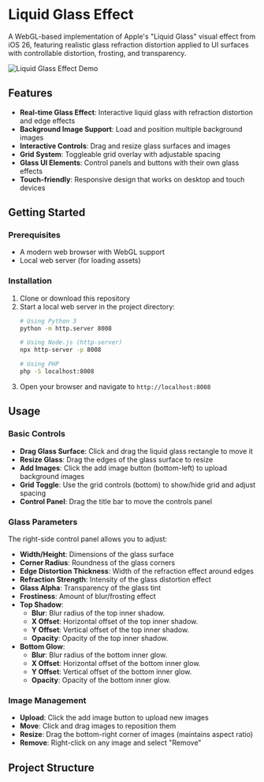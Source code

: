# Liquid Glass Effect

A WebGL-based implementation of Apple's "Liquid Glass" visual effect from iOS 26, featuring realistic glass refraction distortion applied to UI surfaces with controllable distortion, frosting, and transparency.

![Liquid Glass Effect Demo](assets/demo-screenshot.png)

## Features

- **Real-time Glass Effect**: Interactive liquid glass with refraction distortion and edge effects
- **Background Image Support**: Load and position multiple background images
- **Interactive Controls**: Drag and resize glass surfaces and images
- **Grid System**: Toggleable grid overlay with adjustable spacing
- **Glass UI Elements**: Control panels and buttons with their own glass effects
- **Touch-friendly**: Responsive design that works on desktop and touch devices

## Getting Started

### Prerequisites

- A modern web browser with WebGL support
- Local web server (for loading assets)

### Installation

1. Clone or download this repository
2. Start a local web server in the project directory:
   ```bash
   # Using Python 3
   python -m http.server 8008
   
   # Using Node.js (http-server)
   npx http-server -p 8008
   
   # Using PHP
   php -S localhost:8008
   ```
3. Open your browser and navigate to `http://localhost:8008`

## Usage

### Basic Controls

- **Drag Glass Surface**: Click and drag the liquid glass rectangle to move it
- **Resize Glass**: Drag the edges of the glass surface to resize
- **Add Images**: Click the add image button (bottom-left) to upload background images
- **Grid Toggle**: Use the grid controls (bottom) to show/hide grid and adjust spacing
- **Control Panel**: Drag the title bar to move the controls panel

### Glass Parameters

The right-side control panel allows you to adjust:

- **Width/Height**: Dimensions of the glass surface
- **Corner Radius**: Roundness of the glass corners
- **Edge Distortion Thickness**: Width of the refraction effect around edges
- **Refraction Strength**: Intensity of the glass distortion effect
- **Glass Alpha**: Transparency of the glass tint
- **Frostiness**: Amount of blur/frosting effect
- **Top Shadow**:
    - **Blur**: Blur radius of the top inner shadow.
    - **X Offset**: Horizontal offset of the top inner shadow.
    - **Y Offset**: Vertical offset of the top inner shadow.
    - **Opacity**: Opacity of the top inner shadow.
- **Bottom Glow**:
    - **Blur**: Blur radius of the bottom inner glow.
    - **X Offset**: Horizontal offset of the bottom inner glow.
    - **Y Offset**: Vertical offset of the bottom inner glow.
    - **Opacity**: Opacity of the bottom inner glow.

### Image Management

- **Upload**: Click the add image button to upload new images
- **Move**: Click and drag images to reposition them
- **Resize**: Drag the bottom-right corner of images (maintains aspect ratio)
- **Remove**: Right-click on any image and select "Remove"

## Project Structure

